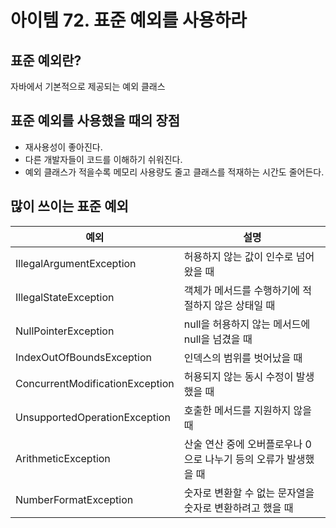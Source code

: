 # 아이템 72. 표준 예외를 사용하라

## 표준 예외란?

자바에서 기본적으로 제공되는 예외 클래스

## 표준 예외를 사용했을 때의 장점

- 재사용성이 좋아진다.
- 다른 개발자들이 코드를 이해하기 쉬워진다.
- 예외 클래스가 적을수록 메모리 사용량도 줄고 클래스를 적재하는 시간도 줄어든다.

## 많이 쓰이는 표준 예외

| 예외                              | 설명 |
|---------------------------------|--|
| IllegalArgumentException        | 허용하지 않는 값이 인수로 넘어왔을 때 |
| IllegalStateException           | 객체가 메서드를 수행하기에 적절하지 않은 상태일 때 |
| NullPointerException            | null을 허용하지 않는 메서드에 null을 넘겼을 때 |
| IndexOutOfBoundsException       | 인덱스의 범위를 벗어났을 때 |
| ConcurrentModificationException | 허용되지 않는 동시 수정이 발생했을 때 |
| UnsupportedOperationException   | 호출한 메서드를 지원하지 않을 때 |
| ArithmeticException             | 산술 연산 중에 오버플로우나 0으로 나누기 등의 오류가 발생했을 때 |
| NumberFormatException | 숫자로 변환할 수 없는 문자열을 숫자로 변환하려고 했을 때 |
